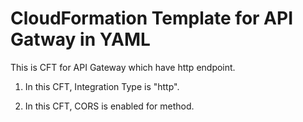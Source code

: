 # CloudFormation Template for API Gatway in YAML

This is CFT for API Gateway which have http endpoint.

1. In this CFT, Integration Type is "http".

2. In this CFT, CORS is enabled for method.
